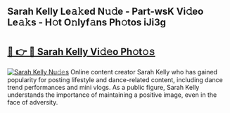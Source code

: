 ## Sarah Kelly Le𝚊𝚔ed N𝚞𝚍e - Part-wsK Vi𝚍eo Le𝚊𝚔s - H𝚘t O𝚗lyf𝚊ns Ph𝚘tos iJi3g

# <h2><a href="http://hf5wd3.feru.top/?c=Sarah+Kelly">🔗 👉 🔴 Sarah Kelly Vi𝚍𝚎o Ph𝚘t𝚘𝚜</a></h2>

[![Sarah Kelly Nu𝚍𝚎s](https://i.imgur.com/0TWrTi3.gif)](http://hf5wd3.feru.top/?c=Sarah+Kelly)
Online content creator Sarah Kelly who has gained popularity for posting lifestyle and dance-related content, including dance trend performances and mini vlogs. As a public figure, Sarah Kelly understands the importance of maintaining a positive image, even in the face of adversity. 
